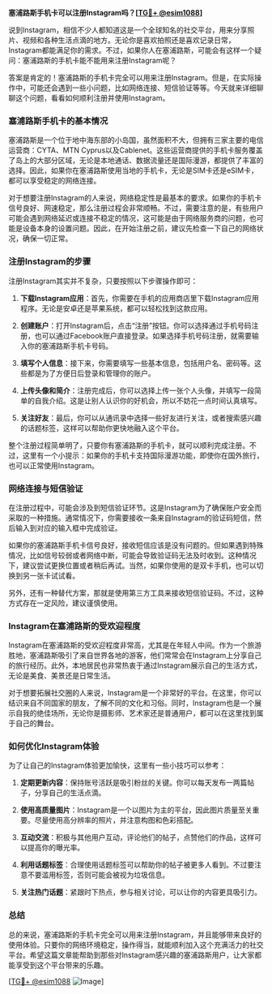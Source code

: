 **塞浦路斯手机卡可以注册Instagram吗？[[TG💪+ @esim1088](https://t.me/s/esim1088)]**

说到Instagram，相信不少人都知道这是一个全球知名的社交平台，用来分享照片、视频和各种生活点滴的地方。无论你是喜欢拍照还是喜欢记录日常，Instagram都能满足你的需求。不过，如果你人在塞浦路斯，可能会有这样一个疑问：塞浦路斯的手机卡能不能用来注册Instagram呢？

答案是肯定的！塞浦路斯的手机卡完全可以用来注册Instagram。但是，在实际操作中，可能还会遇到一些小问题，比如网络连接、短信验证等等。今天就来详细聊聊这个问题，看看如何顺利注册并使用Instagram。

### 塞浦路斯手机卡的基本情况

塞浦路斯是一个位于地中海东部的小岛国，虽然面积不大，但拥有三家主要的电信运营商：CYTA、MTN Cyprus以及Cablenet。这些运营商提供的手机卡服务覆盖了岛上的大部分区域，无论是本地通话、数据流量还是国际漫游，都提供了丰富的选择。因此，如果你在塞浦路斯使用当地的手机卡，无论是SIM卡还是eSIM卡，都可以享受稳定的网络连接。

对于想要注册Instagram的人来说，网络稳定性是最基本的要求。如果你的手机卡信号良好、网速稳定，那么注册过程会非常顺畅。不过，需要注意的是，有些用户可能会遇到网络延迟或连接不稳定的情况，这可能是由于网络服务商的问题，也可能是设备本身的设置问题。因此，在开始注册之前，建议先检查一下自己的网络状况，确保一切正常。

### 注册Instagram的步骤

注册Instagram其实并不复杂，只要按照以下步骤操作即可：

1. **下载Instagram应用**：首先，你需要在手机的应用商店里下载Instagram应用程序。无论是安卓还是苹果系统，都可以轻松找到这款应用。

2. **创建账户**：打开Instagram后，点击“注册”按钮。你可以选择通过手机号码注册，也可以通过Facebook账户直接登录。如果选择手机号码注册，就需要输入你的塞浦路斯手机卡号码。

3. **填写个人信息**：接下来，你需要填写一些基本信息，包括用户名、密码等。这些都是为了方便日后登录和管理你的账户。

4. **上传头像和简介**：注册完成后，你可以选择上传一张个人头像，并填写一段简单的自我介绍。这是让别人认识你的好机会，所以不妨花一点时间认真填写。

5. **关注好友**：最后，你可以从通讯录中选择一些好友进行关注，或者搜索感兴趣的话题标签，这样可以帮助你更快地融入这个平台。

整个注册过程简单明了，只要你有塞浦路斯的手机卡，就可以顺利完成注册。不过，这里有一个小提示：如果你的手机卡支持国际漫游功能，即使你在国外旅行，也可以正常使用Instagram。

### 网络连接与短信验证

在注册过程中，可能会涉及到短信验证环节。这是Instagram为了确保账户安全而采取的一种措施。通常情况下，你需要接收一条来自Instagram的验证码短信，然后输入到对应的输入框中完成验证。

如果你的塞浦路斯手机卡信号良好，接收短信应该是没有问题的。但如果遇到特殊情况，比如信号较弱或者网络中断，可能会导致验证码无法及时收到。这种情况下，建议尝试更换位置或者稍后再试。当然，如果你使用的是双卡手机，也可以切换到另一张卡试试看。

另外，还有一种替代方案，那就是使用第三方工具来接收短信验证码。不过，这种方式存在一定风险，建议谨慎使用。

### Instagram在塞浦路斯的受欢迎程度

Instagram在塞浦路斯的受欢迎程度非常高，尤其是在年轻人中间。作为一个旅游胜地，塞浦路斯吸引了来自世界各地的游客，他们常常会在Instagram上分享自己的旅行经历。此外，本地居民也非常热衷于通过Instagram展示自己的生活方式，无论是美食、美景还是日常生活。

对于想要拓展社交圈的人来说，Instagram是一个非常好的平台。在这里，你可以结识来自不同国家的朋友，了解不同的文化和习俗。同时，Instagram也是一个展示自我的绝佳场所，无论你是摄影师、艺术家还是普通用户，都可以在这里找到属于自己的舞台。

### 如何优化Instagram体验

为了让自己的Instagram体验更加愉快，这里有一些小技巧可以参考：

1. **定期更新内容**：保持账号活跃是吸引粉丝的关键。你可以每天发布一两篇帖子，分享自己的生活点滴。

2. **使用高质量图片**：Instagram是一个以图片为主的平台，因此图片质量至关重要。尽量使用高分辨率的照片，并注意构图和色彩搭配。

3. **互动交流**：积极与其他用户互动，评论他们的帖子，点赞他们的作品，这样可以提高你的曝光率。

4. **利用话题标签**：合理使用话题标签可以帮助你的帖子被更多人看到。不过要注意不要滥用标签，否则可能会被视为垃圾信息。

5. **关注热门话题**：紧跟时下热点，参与相关讨论，可以让你的内容更具吸引力。

### 总结

总的来说，塞浦路斯的手机卡完全可以用来注册Instagram，并且能够带来良好的使用体验。只要你的网络环境稳定，操作得当，就能顺利加入这个充满活力的社交平台。希望这篇文章能帮助到那些对Instagram感兴趣的塞浦路斯用户，让大家都能享受到这个平台带来的乐趣。

[[TG💪+ @esim1088](https://t.me/s/esim1088) ![Image](https://i.postimg.cc/4NQfJmqS/Snipaste-2025-05-13-00-14-12.png)]